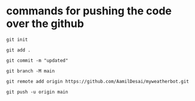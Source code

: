 # commands for pushing the code over the github

```
git init

```

```
git add .

```

```
git commit -m "updated"

```

```
git branch -M main

```

```
git remote add origin https://github.com/AamilDesai/myweatherbot.git

```

```
git push -u origin main

```
